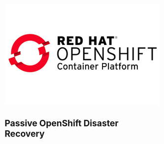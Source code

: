 ![Passive OpenShift Disaster Recovery](images/title.png?raw=true "Title")

# Passive OpenShift Disaster Recovery